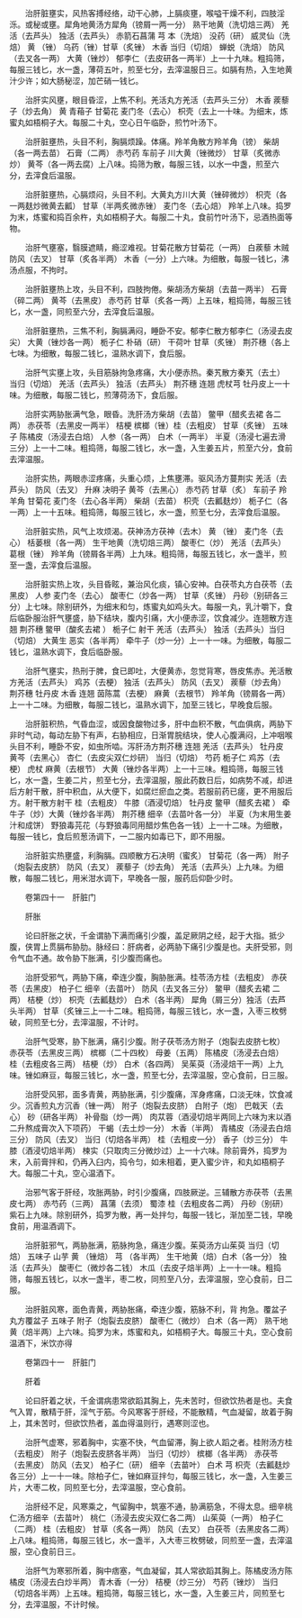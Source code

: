 <!-- { "loadSidebar": true } -->
　　治肝脏壅实，风热客搏经络，动干心肺，上膈痰壅，喉嗌干燥不利，四肢淫泺。或秘或壅。犀角地黄汤方犀角（镑屑一两一分） 熟干地黄（洗切焙三两） 羌活（去芦头） 独活（去芦头） 赤箭石菖蒲 芎 本（洗焙） 没药（研） 威灵仙（洗焙） 黄 （锉） 乌药（锉）甘草（炙锉） 木香 当归（切焙） 蝉蜕（洗焙） 防风（去叉各一两） 大黄（锉炒） 郁李仁（去皮研各一两半）上一十九味。粗捣筛，每服三钱匕，水一盏，薄荷五叶，煎至七分，去滓温服日三。如膈有热，入生地黄汁少许；如大肠秘涩，加芒硝一钱匕。

　　治肝实风壅，眼目昏涩，上焦不利。羌活丸方羌活（去芦头三分） 木香 蒺藜子（炒去角） 黄 青葙子 甘菊花 麦门冬（去心） 枳壳（去上一十味。为细末，炼蜜丸如梧桐子大。每服二十丸，空心日午临卧，煎竹叶汤下。

　　治肝脏壅热，头目不利，胸膈烦躁。体痛。羚羊角散方羚羊角（镑） 柴胡（各一两去苗） 石膏（二两） 赤芍药 车前子 川大黄（锉微炒） 甘草（炙微赤炒） 黄芩（各一两去腐）上八味。捣筛为散，每服三钱，以水一中盏，煎至六分，去滓食后温服。

　　治肝脏壅热，心膈烦闷，头目不利。大黄丸方川大黄（锉碎微炒） 枳壳（各一两麸炒微黄去瓤） 甘草（半两炙微赤锉） 麦门冬（去心焙） 羚羊上八味。捣罗为末，炼蜜和捣百余杵，丸如梧桐子大。每服二十丸，食前竹叶汤下，忌酒热面等物。

　　治肝气壅塞，翳膜遮睛，瘾涩难视。甘菊花散方甘菊花（一两） 白蒺藜 木贼 防风（去叉） 甘草（炙各半两） 木香（一分）上六味。为细散，每服一钱匕，沸汤点服，不拘时。

　　治肝脏壅热上攻，头目不利，四肢拘倦。柴胡汤方柴胡（去苗一两半） 石膏（碎二两） 黄芩（去黑皮） 赤芍药 甘草（炙各一两）上五味，粗捣筛，每服三钱匕，水一盏，同煎至六分，去滓食后温服。

　　治肝脏壅热，三焦不利，胸膈满闷，睡卧不安。郁李仁散方郁李仁（汤浸去皮尖） 大黄（锉炒各一两） 栀子仁 朴硝（研） 干荷叶 甘草（炙锉） 荆芥穗（各上七味。为细散，每服二钱匕，温熟水调下，食后服。

　　治肝气实壅上攻，头目筋脉拘急疼痛，大小便赤热。秦艽散方秦艽（去土） 当归（切焙） 羌活（去芦头） 独活（去芦头） 荆芥穗 连翘 虎杖芎 牡丹皮上一十味。为细散，每服二钱匕，煎薄荷汤下，食后服。

　　治肝实两胁胀满气急，眼昏。洗肝汤方柴胡（去苗） 鳖甲（醋炙去裙 各二两） 赤茯苓（去黑皮一两半） 桔梗 槟榔（锉）桂（去粗皮） 甘草（炙锉） 五味子 陈橘皮（汤浸去白焙） 人参（各一两） 白术（一两半） 半夏（汤浸七遍去滑三分）上一十二味。粗捣筛，每服二钱匕，水一盏，入生姜五片，煎至六分，食前去滓温服。

　　治肝实热，两眼赤涩疼痛，头重心烦，上焦壅滞。驱风汤方蔓荆实 羌活（去芦头） 防风（去叉） 升麻 决明子 黄芩（去黑心） 赤芍药 甘草（炙） 车前子 羚羊角 甘菊花 麦门冬（去心各半两） 柴胡（去苗） 枳壳（去瓤麸炒） 栀子仁（各一两）上一十五味。粗捣筛，每服三钱匕，水一盏，煎至七分，去滓食后温服。

　　治肝脏实热，风气上攻烦渴。茯神汤方茯神（去木） 黄 （锉） 麦门冬（去心） 栝蒌根（各一两） 生干地黄（洗切焙三两） 酸枣仁（炒） 羌活（去芦头） 葛根（锉） 羚羊角（镑屑各半两）上九味。粗捣筛，每服五钱匕，水一盏半，煎至一盏，去滓食后温服。

　　治肝脏实热上攻，头目昏眩，兼治风化痰，镇心安神。白茯苓丸方白茯苓（去黑皮） 人参 麦门冬（去心） 酸枣仁（炒各一两） 甘草（炙锉） 丹砂（别研各三分）上七味。除别研外，为细末和匀，炼蜜丸如鸡头大。每服一丸，乳汁嚼下，食后临卧服治肝气壅盛，胁下结块，腹内引痛，大小便赤涩，饮食减少。连翘散方连翘 荆芥穗 鳖甲（酸炙去裙 ） 栀子仁 射干 羌活（去芦头） 独活（去芦头）当归（切焙） 大黄生 恶实（各半两） 牵牛子（炒一分）上一十一味。为细散，每服二钱匕，温熟水调下，食后临卧服。

　　治肝气壅实，热刑于脾，食已即吐，大便黄赤，忽觉背寒，唇皮焦赤。羌活散方羌活（去芦头） 鸡苏（去梗） 独活（去芦头） 防风（去叉） 蒺藜（炒去角） 荆芥穗 牡丹皮 木香 连翘 茵陈蒿（去梗） 麻黄（去根节） 羚羊角（镑屑各一两）上一十二味。为细散，每服二钱匕，温熟水调下，加至三钱匕，早晚食后服。

　　治肝脏积热，气昏血涩，或因食酸物过多，肝中血积不散，气血俱病，两胁下非时气动，每动左胁下有声，右胁相应，日渐胃脘结块，使人心腹满闷，上冲咽喉头目不利，睡卧不安，如虫所啮。泻肝汤方荆芥穗 连翘 羌活（去芦头） 牡丹皮 黄芩（去黑心） 杏仁（去皮尖双仁炒研） 当归（切焙） 芍药 栀子仁 鸡苏（去梗） 虎杖 麻黄（去根节） 大黄（锉炒各半两）上一十三味。粗捣筛，每服三钱匕，水一盏，生姜二片，煎至七分，去滓温服，服此药数日后，如病势不减，却进后方射干散，肝中积血，从大便下，如腐烂瘀血之类。若服前药已瘥，更不用服后方。射干散方射干 桂（去粗皮） 牛膝（酒浸切焙） 牡丹皮 鳖甲（醋炙去裙 ） 牵牛子（炒）大黄（锉炒各半两） 荆芥穗 细辛（去苗叶各一分） 半夏（为末用生姜汁和成饼） 野狼毒芫花（与野狼毒同用醋炒焦色各一钱）上一十二味。为细散，每服一钱匕，食后煎葱汤调下，一二服内如毒已下，即不用服。

　　治肝脏实热壅盛，利胸膈。四顺散方石决明（蜜炙） 甘菊花（各一两） 附子（炮裂去皮脐） 防风（去叉） 蒺藜子（炒去角） 羌活（去芦头）上九味。为细散，每服二钱匕，用米泔水调下，早晚各一服，服药后仰卧少时。

　　卷第四十一　肝脏门

　　肝胀

　　论曰肝胀之状，千金谓胁下满而痛引少腹，盖足厥阴之经，起于大指。抵少腹，侠胃上贯膈布胁肋。脉经曰：肝病者，必两胁下痛引少腹是也。夫肝受邪，则令气血不通。故令胁下胀满，引少腹而痛也。

　　治肝受邪气，两胁下痛，牵连少腹，胸胁胀满。桂苓汤方桂（去粗皮） 赤茯苓（去黑皮） 柏子仁 细辛（去苗叶） 防风（去叉各三分） 鳖甲（醋炙去裙 二两） 桔梗（炒） 枳壳（去瓤麸炒） 白术（各半两） 犀角（屑三分）独活（去芦头半两） 甘草（炙锉三上一十二味。粗捣筛，每服三钱匕，水一盏，入枣三枚劈破，同煎至七分，去滓温服，不计时。

　　治肝气受寒，胁下胀满，痛引少腹。附子茯苓汤方附子（炮裂去皮脐七枚） 赤茯苓（去黑皮三两） 槟榔（二十四枚） 母姜（五两） 陈橘皮（汤浸去白焙） 桂（去粗皮各三两） 桔梗（炒） 白术（各四两） 吴茱萸（汤浸焙干一两）上九味。锉如麻豆，每服三钱匕，水一盏，煎至七分，去滓温服，空心食前，日三服。

　　治肝受风邪，面多青黄，两胁胀满，引少腹痛，浑身疼痛，口淡无味，饮食减少。沉香煎丸方沉香（锉一两） 附子（炮裂去皮脐） 白附子（炮） 巴戟天（去心） 砂（研各半两） 补骨脂（炒一两） 肉苁蓉（酒浸切焙半两同上六味为末以酒二升熬成膏次入下项药） 干蝎（去土炒一分） 木香（半两） 青橘皮（汤浸去白焙三分） 防风（去叉） 当归（切焙各半两） 桂（去粗皮一分） 香子（炒三分） 牛膝（酒浸切焙半两） 楝实（只取肉三分微炒过）上一十六味。除前膏外，捣罗为末，入前膏拌和，仍再入臼内，捣令匀，如未相着，更入蜜少许，和丸如梧桐子大。每服二十丸，空心温酒下。

　　治邪气客于肝经，攻胀两胁，时引少腹痛，四肢厥逆。三辅散方赤茯苓（去黑皮七两） 赤芍药（三两） 菖蒲（去须） 蜀漆 桂（去粗皮各二两） 丹砂（别研） 紫石上九味。除别研外，捣罗为散，再一处拌匀，每服一钱匕，渐加至二钱，早晚食前，用温酒调下。

　　治肝脏邪气，两胁胀满，筋脉拘急，痛连少腹。茱萸汤方山茱萸 当归（切焙） 五味子 山芋 黄 （锉焙） 芎 （各半两） 生干地黄（焙）白术（各一分） 独活（去芦头） 酸枣仁（微炒各二钱） 木瓜（去皮子焙半两）上一十一味。粗捣筛，每服五钱匕，以水一盏半，枣二枚，同煎至八分，去滓温服，空心食前，日二服。

　　治肝脏风寒，面色青黄，两胁胀痛，牵连少腹，筋脉不利，背 拘急。覆盆子丸方覆盆子 五味子 附子（炮裂去皮脐） 酸枣仁（微炒） 白术（各一两） 熟干地黄（焙半两）上六味。捣罗为末，炼蜜和丸，如梧桐子大。每服三十丸，空心食前温酒下，米饮亦得

　　卷第四十一　肝脏门

　　肝着

　　论曰肝着之状，千金谓病患常欲蹈其胸上，先未苦时，但欲饮热者是也。夫食气入胃，散精于肝，淫气于筋。今风寒客于肝经，不能散精，气血凝留，故着于胸上，其未苦时，但欲饮热者，盖血得温则行，遇寒则涩也。

　　治肝气虚寒，邪着胸中，实塞不快，气血留滞，胸上欲人蹈之者。桂附汤方桂（去粗皮） 附子（炮裂去皮脐各半两） 当归（切炒） 槟榔（各半两） 赤茯苓（去黑皮） 防风（去叉） 柏子仁（研） 细辛（去苗叶） 白术 芎 枳壳（去瓤麸炒各三分）上一十一味。除柏子仁，锉如麻豆拌匀，每服三钱匕，水一盏，入生姜三片，大枣二枚，同煎至七分，去滓温服，空心食前。

　　治肝经不足，风寒乘之，气留胸中，筑塞不通，胁满筋急，不得太息。细辛桃仁汤方细辛（去苗叶） 桃仁（汤浸去皮尖双仁各二两） 山茱萸（一两） 柏子仁（二两） 桂（去粗皮） 甘草（炙各一两） 防风（去叉） 白茯苓（去黑皮各二两）上八味。粗捣筛，每服三钱匕，水一盏半，入大枣三枚劈破，同煎至一盏，去滓温服，空心食前日三。

　　治肝气为寒邪所着，胸中痞塞，气血凝留，其人常欲蹈其胸上。陈橘皮汤方陈橘皮（汤浸去白炒半两） 青木香（一分） 桔梗（炒三分） 芍药（锉炒） 当归（切焙各半两）上五味。粗捣筛，每服三钱匕，水一盏，入生姜三片，同煎至七分，去滓温服，不计时候。

